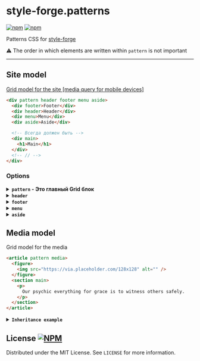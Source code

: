 # style-forge.patterns

[![npm](https://img.shields.io/npm/v/style-forge.patterns)][npm-link]
[![npm](https://img.shields.io/npm/dm/style-forge.patterns)][npm-link]

Patterns CSS for [style-forge](https://www.npmjs.com/package/style-forge)

⚠️ The order in which elements are written within `pattern` is not important

<hr />

## Site model

<u>Grid model for the site [media query for mobile devices]</u>

```html
<div pattern header footer menu aside>
  <div footer>Footer</div>
  <div header>Header</div>
  <div menu>Menu</div>
  <div aside>Aside</div>

  <!-- Всегда должен быть -->
  <div main>
    <h1>Main</h1>
  </div>
  <!-- // -->
</div>
```

### Options

<details>
  <summary><strong><code>pattern</code> - Это главный Grid блок</strong></summary>

  ```html
  <div pattern>
    <div main>
      <h1>Main</h1>
    </div>
  </div>
  ```
</details>

<details>
  <summary><strong><code>header</code></strong></summary>

  ```html
  <div pattern header>
    <div main>
      <h1>Main</h1>
    </div>
    <div header>Header</div>
  </div>
  ```
</details>

<details>
  <summary><strong><code>footer</code></strong></summary>

  ```html
  <div pattern footer>
    <div main>
      <h1>Main</h1>
    </div>
    <div footer>Footer</div>
  </div>
  ```
</details>

<details>
  <summary><strong><code>menu</code></strong></summary>

  ```html
  <div pattern menu>
    <div main>
      <h1>Main</h1>
    </div>
    <div menu>Menu</div>
  </div>
  ```
</details>

<details>
  <summary><strong><code>aside</code></strong></summary>

  ```html
  <div pattern aside>
    <div main>
      <h1>Main</h1>
    </div>
    <div aside>Aside</div>
  </div>
  ```
</details>

## Media model

Grid model for the media

```html
<article pattern media>
  <figure>
    <img src="https://via.placeholder.com/128x128" alt="" />
  </figure>
  <section main>
    <p>
      Our psychic everything for grace is to witness others safely.
    </p>
  </section>
</article>
```

<details>
  <summary><strong><code>Inheritance example</code></strong></summary>

```html
<article pattern media>
  <figure>
    <img src="https://via.placeholder.com/128x128" alt="" />
  </figure>
  <section main>
    <p>
      Our psychic everything for grace is to witness others safely.
    </p>
    <p>
      Our psychic everything for grace is to witness others safely.
    </p>
    <article pattern media>
      <figure>
        <img src="https://via.placeholder.com/128x128" alt="" />
      </figure>
      <section main>
        <p>
          Our psychic everything for grace is to witness others safely.
        </p>
      </section>
    </article>
  </section>
</article>
```
</details>

## License [![NPM](https://img.shields.io/npm/l/style-forge.patterns)](https://github.com/Sarmaged/style-forge.patterns/blob/main/LICENSE)

Distributed under the MIT License. See `LICENSE` for more information.

[npm-link]: https://www.npmjs.com/package/style-forge.patterns
[github-link]: https://github.com/Sarmaged/style-forge.patterns
